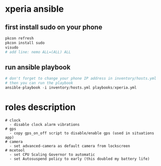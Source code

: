 # xperia ansible

## first install sudo on your phone

```py
pkcon refresh
pkcon install sudo
visudo
# add line: nemo ALL=(ALL) ALL
```

## run ansible playbook

```py
# don't forget to change your phone IP address in inventory/hosts.yml
# then you can run the playbook
ansible-playbook -i inventory/hosts.yml playbooks/xperia.yml
```

# roles description

```
# clock
  - disable clock alarm vibrations
# gps
  - copy gps_on_off script to disable/enable gps (used in situations app)
# camera
  - set advanced-camera as default camera from lockscreen
# mcetool
  - set CPU Scaling Governor to automatic
  - set Autosuspend policy to early (this doubled my battery life)
```
